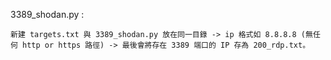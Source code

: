 3389_shodan.py :
```
新建 targets.txt 與 3389_shodan.py 放在同一目錄 -> ip 格式如 8.8.8.8 (無任何 http or https 路徑) -> 最後會將存在 3389 端口的 IP 存為 200_rdp.txt。
```
